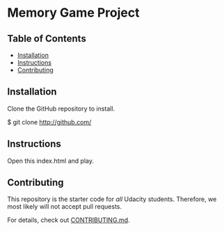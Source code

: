 # Memory Game Project

## Table of Contents
* [Installation](#installation)
* [Instructions](#instructions)
* [Contributing](#contributing)

## Installation

Clone the GitHub repository to install.

$ git clone http://github.com/

## Instructions

Open this index.html and play.

## Contributing

This repository is the starter code for _all_ Udacity students. Therefore, we most likely will not accept pull requests.

For details, check out [CONTRIBUTING.md](CONTRIBUTING.md).
